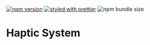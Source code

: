 [![npm version](https://badge.fury.io/js/%40gameastic%2Fhaptic.svg)](https://badge.fury.io/js/%40gameastic%2Fhaptic)
[![styled with prettier](https://img.shields.io/badge/styled_with-prettier-ff69b4.svg)](https://github.com/prettier/prettier)
![npm bundle size](https://img.shields.io/bundlephobia/min/@gameastic/haptic)

# Haptic System

